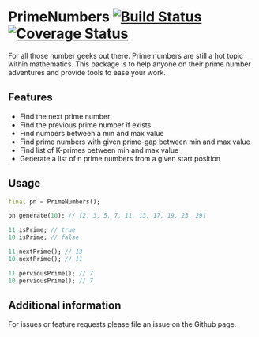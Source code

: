 # PrimeNumbers [![Build Status](https://app.travis-ci.com/guidotheelen/avatar_generator.svg?branch=master)](https://app.travis-ci.com/github/guidotheelen/avatar_generator) [![Coverage Status](https://coveralls.io/repos/github/guidotheelen/avatar_generator/badge.svg?branch=master)](https://coveralls.io/github/guidotheelen/avatar_generator?branch=master)

For all those number geeks out there. Prime numbers are still a hot topic within
mathematics. This package is to help anyone on their prime number adventures and
provide tools to ease your work.

## Features

* Find the next prime number
* Find the previous prime number if exists
* Find numbers between a min and max value
* Find prime numbers with given prime-gap between min and max value
* Find list of K-primes between min and max value
* Generate a list of n prime numbers from a given start position

## Usage

```dart
final pn = PrimeNumbers();

pn.generate(10); // [2, 3, 5, 7, 11, 13, 17, 19, 23, 29]

11.isPrime; // true
10.isPrime; // false

11.nextPrime(); // 13
10.nextPrime(); // 11

11.perviousPrime(); // 7
10.perviousPrime(); // 7
```

## Additional information

For issues or feature requests please file an issue on the Github page.
